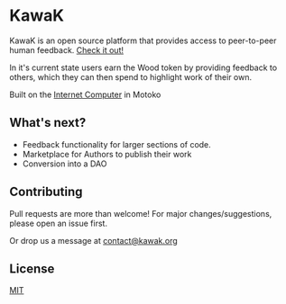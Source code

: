 # KawaK 

KawaK is an open source platform that provides access to peer-to-peer human feedback. [Check it out!](https://3ysab-rqaaa-aaaan-qaewq-cai.ic0.app)

In it's current state users earn the Wood token by providing feedback to others, which they can then spend to highlight work of their own. 

Built on the [Internet Computer](https://internetcomputer.org/) in Motoko  

## What's next?

- Feedback functionality for larger sections of code. 
- Marketplace for Authors to publish their work
- Conversion into a DAO 

## Contributing

Pull requests are more than welcome! For major changes/suggestions, please open an issue first. 

Or drop us a message at contact@kawak.org 


## License

[MIT](https://choosealicense.com/licenses/mit/)
